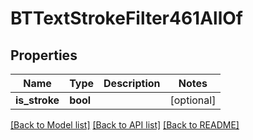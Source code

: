 # BTTextStrokeFilter461AllOf

## Properties
Name | Type | Description | Notes
------------ | ------------- | ------------- | -------------
**is_stroke** | **bool** |  | [optional] 

[[Back to Model list]](../README.md#documentation-for-models) [[Back to API list]](../README.md#documentation-for-api-endpoints) [[Back to README]](../README.md)


